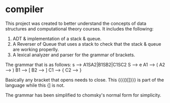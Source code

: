 # compiler

This project was created to better understand the concepts of data structures and computational theory courses. 
It includes the following:
1. ADT & implementation of a stack & queue.
2. A Reverser of Queue that uses a stack to check that the stack & queue are working properlly. 
3. A lexical analyzer and parser for the grammar of brackets. 

The grammar that is as follows:
s --> A1SA2|B1SB2|C1SC2
S --> e
A1 --> (
A2 --> )
B1 --> [
B2 --> ]
C1 --> {
C2 --> }

Basically any bracket that opens needs to close. This {{{()[]}}} is part of the language while this {] is not. 

The grammar has been simplified to chomsky's normal form for simplicity. 
